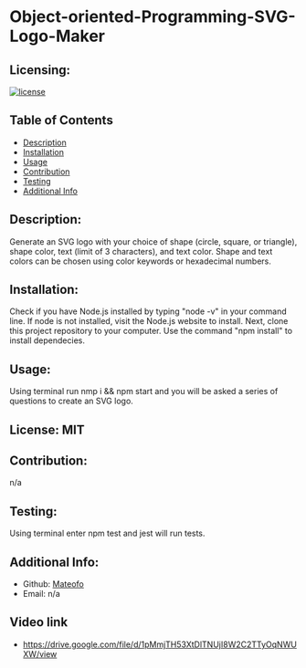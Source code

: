 # Object-oriented-Programming-SVG-Logo-Maker

  ## Licensing:
  [![license](https://img.shields.io/badge/license--blue)](https://shields.io)

  ## Table of Contents 
  - [Description](#description)
  - [Installation](#installation)
  - [Usage](#usage)
  - [Contribution](#contribution)
  - [Testing](#testing)
  - [Additional Info](#additional-info)

  ## Description:
  Generate an SVG logo with your choice of shape (circle, square, or triangle), shape color, text (limit of 3 characters), and text color. Shape and text colors can be chosen using color keywords or hexadecimal numbers.

  ## Installation:
  Check if you have Node.js installed by typing "node -v" in your command line. If node is not installed, visit the Node.js website to install. Next, clone this project repository to your computer. Use the command "npm install" to install dependecies.

  ## Usage:
  Using terminal run nmp i && npm start and you will be asked a series of questions to create an SVG logo.

  ## License: MIT
  

  ## Contribution:
  n/a

  ## Testing:
  Using terminal enter npm test and jest will run tests.

  ## Additional Info:
  - Github: [Mateofo](https://github.com/Mateofo)
  - Email: n/a 

  ## Video link 
  - https://drive.google.com/file/d/1pMmjTH53XtDlTNUjI8W2C2TTyOqNWUXW/view